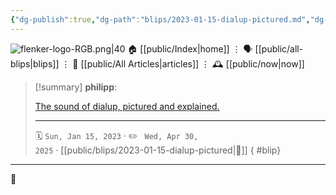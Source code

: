 ```yaml
---
{"dg-publish":true,"dg-path":"blips/2023-01-15-dialup-pictured.md","dg-permalink":"2023/01/15/dialup-pictured/","permalink":"/2023/01/15/dialup-pictured/","title":"philipp @ 2023-01-15"}
---
```



<div class="transclusion internal-embed is-loaded"><div class="markdown-embed">




![flenker-logo-RGB.png|40](/img/user/attachments/flenker-logo-RGB.png)
🏠 [[public/Index\|home]]  ⋮ 🗣️ [[public/all-blips\|blips]] ⋮  📝 [[public/All Articles\|articles]]  ⋮ 🕰️ [[public/now\|now]]


</div></div>


> [!summary] **philipp**:
>
> [The sound of dialup, pictured and explained.](https://www.windytan.com/2012/11/the-sound-of-dialup-pictured.html)
> - - -
>
> 🗓️ <code>Sun, Jan 15, 2023</code>  · ✏️ <code> Wed, Apr 30, 2025</code>  · [[public/blips/2023-01-15-dialup-pictured\|🔗]]
{ #blip}


- - -

 👾
